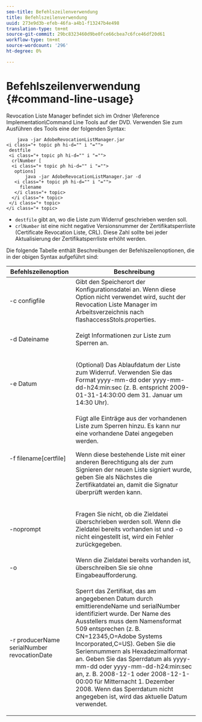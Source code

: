 ```yaml
---
seo-title: Befehlszeilenverwendung
title: Befehlszeilenverwendung
uuid: 273e9d3b-efeb-46fa-a4b1-f13247b4e498
translation-type: tm+mt
source-git-commit: 29bc8323460d9be0fce66cbea7c6fce46df20d61
workflow-type: tm+mt
source-wordcount: '296'
ht-degree: 0%

---
```



# Befehlszeilenverwendung {#command-line-usage}

Revocation Liste Manager befindet sich im Ordner \Reference Implementation\Command Line Tools auf der DVD. Verwenden Sie zum Ausführen des Tools eine der folgenden Syntax:

```
    java -jar AdobeRevocationListManager.jar 
<i class="+ topic ph hi-d="" i "="">
 destfile 
 <i class="+ topic ph hi-d="" i "="">
  crlNumber [
  <i class="+ topic ph hi-d="" i "="">
   options] 
       java -jar AdobeRevocationListManager.jar -d 
   <i class="+ topic ph hi-d="" i "="">
     filename
   </i class="+ topic>
  </i class="+ topic>
 </i class="+ topic>
</i class="+ topic>
```

* `destfile` gibt an, wo die Liste zum Widerruf geschrieben werden soll.
* `crlNumber` ist eine nicht negative Versionsnummer der Zertifikatsperrliste (Certificate Revocation Liste, CRL). Diese Zahl sollte bei jeder Aktualisierung der Zertifikatsperrliste erhöht werden.

Die folgende Tabelle enthält Beschreibungen der Befehlszeilenoptionen, die in der obigen Syntax aufgeführt sind:

<table frame="all" colsep="1" rowsep="1" class="+ topic/table adobe-d/table " id="table_a3y_wqy_n4"> 
 <thead class="- topic/thead "> 
  <tr rowsep="1" class="- topic/row "> 
   <th colname="1" class="- topic/entry entry"> Befehlszeilenoption </th> 
   <th colname="2" class="- topic/entry entry"> Beschreibung </th> 
  </tr> 
 </thead>
 <tbody class="- topic/tbody "> 
  <tr rowsep="1" class="- topic/row "> 
   <td colname="1" class="- topic/entry "><span class="+ topic/ph pr-d/codeph codeph">-c configfile</span> </td> 
   <td colname="2" class="- topic/entry ">Gibt den Speicherort der Konfigurationsdatei an. Wenn diese Option nicht verwendet wird, sucht der Revocation Liste Manager im Arbeitsverzeichnis nach <span class="filepath"> flashaccessStols.properties</span>. </td> 
  </tr> 
  <tr rowsep="1" class="- topic/row "> 
   <td colname="1" class="- topic/entry "><span class="+ topic/ph pr-d/codeph codeph">-d Dateiname</span> </td> 
   <td colname="2" class="- topic/entry "> <p class="- topic/p ">Zeigt Informationen zur Liste zum Sperren an. </p> </td> 
  </tr> 
  <tr rowsep="1" class="- topic/row "> 
   <td colname="1" class="- topic/entry "><span class="+ topic/ph pr-d/codeph codeph">-e Datum</span> </td> 
   <td colname="2" class="- topic/entry "> <p class="- topic/p ">(Optional) Das Ablaufdatum der Liste zum Widerruf. Verwenden Sie das Format <span class="+ topic/ph pr-d/codeph codeph">yyyy-mm-dd</span> oder <span class="+ topic/ph pr-d/codeph codeph">yyyy-mm-dd-h24:min:sec</span> (z. B. entspricht 2009-01-31-14:30:00 dem 31. Januar um 14:30 Uhr). </p> </td> 
  </tr> 
  <tr rowsep="1" class="- topic/row "> 
   <td colname="1" class="- topic/entry "><span class="codeph">-f filename[certfile]</span> </td> 
   <td colname="2" class="- topic/entry ">Fügt alle Einträge aus der vorhandenen Liste zum Sperren hinzu. Es kann nur eine vorhandene Datei angegeben werden. <p class="- topic/p ">Wenn diese bestehende Liste mit einer anderen Berechtigung als der zum Signieren der neuen Liste signiert wurde, geben Sie als Nächstes die Zertifikatdatei an, damit die Signatur überprüft werden kann. </p> </td> 
  </tr> 
  <tr rowsep="1" class="- topic/row "> 
   <td colname="1" class="- topic/entry "><span class="codeph"> -noprompt</span> </td> 
   <td colname="2" class="- topic/entry "> <p class="- topic/p ">Fragen Sie nicht, ob die Zieldatei überschrieben werden soll. Wenn die Zieldatei bereits vorhanden ist und -o nicht eingestellt ist, wird ein Fehler zurückgegeben. </p> </td> 
  </tr> 
  <tr rowsep="1" class="- topic/row "> 
   <td colname="1" class="- topic/entry "><span class="codeph"> -o</span> </td> 
   <td colname="2" class="- topic/entry "> Wenn die Zieldatei bereits vorhanden ist, überschreiben Sie sie ohne Eingabeaufforderung. </td> 
  </tr> 
  <tr rowsep="0" class="- topic/row "> 
   <td colname="1" class="- topic/entry "><span class="codeph">-r producerName serialNumber revocationDate</span> </td> 
   <td colname="2" class="- topic/entry "> <p class="- topic/p ">Sperrt das Zertifikat, das am angegebenen Datum durch <span class="codeph"> emittierendeName</span> und <span class="codeph"> serialNumber</span> identifiziert wurde. Der Name des Ausstellers <span class="codeph"> muss dem Namensformat 509 entsprechen (z. B. <span class="codeph"> CN=12345,O=Adobe Systems Incorporated,C=US</span>). </span> Geben Sie die Seriennummern als Hexadezimalformat an. Geben Sie das Sperrdatum als <span class="+ topic/ph pr-d/codeph codeph">yyyy-mm-dd</span> oder <span class="+ topic/ph pr-d/codeph codeph">yyyy-mm-dd-h24:min:sec</span> an, z. B. 2008-12-1 oder 2008-12-1-00:00 für Mitternacht 1. Dezember 2008. Wenn das Sperrdatum nicht angegeben ist, wird das aktuelle Datum verwendet. </p> </td> 
  </tr> 
 </tbody> 
</table>

